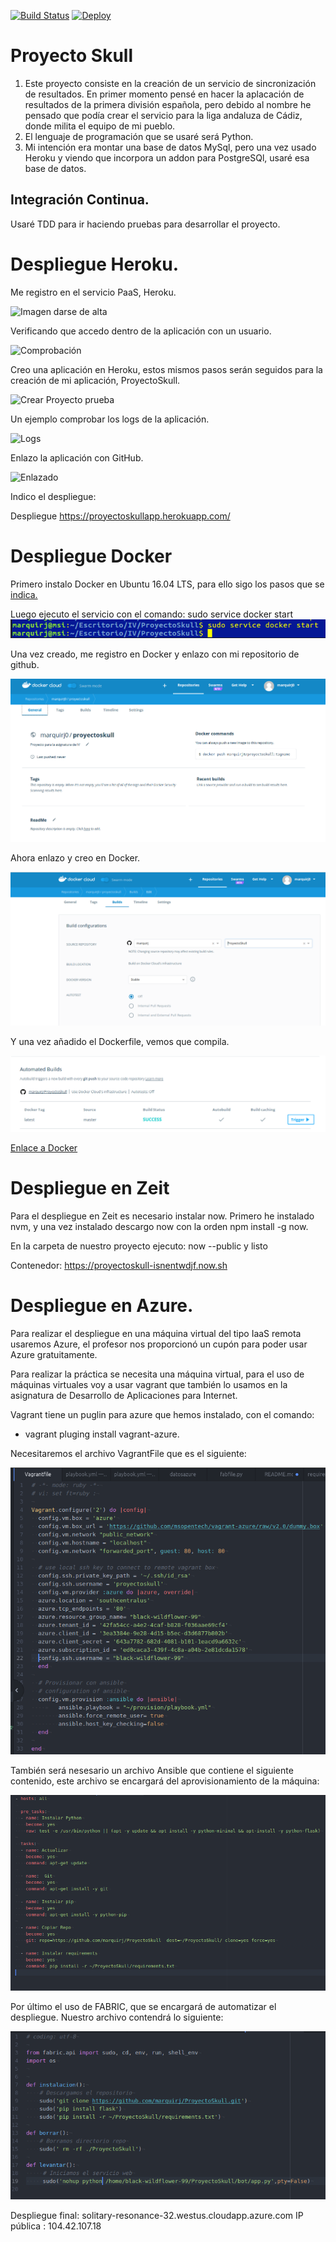 [![Build Status](https://travis-ci.org/marquirj/ProyectoSkull.svg?branch=master)](https://travis-ci.org/marquirj/ProyectoSkull)
[![Deploy](https://www.herokucdn.com/deploy/button.svg)](https://heroku.com/deploy?template=hhttps://github.com/marquirj/ProyectoSkull)

# Proyecto Skull

 1. Este proyecto consiste en la creación de un servicio de sincronización de resultados. En primer momento pensé en hacer la aplacación de resultados de la primera división española, pero debido al nombre he pensado que podía crear el servicio para la liga andaluza de Cádiz, donde milita el equipo de mi pueblo.
 2. El lenguaje de programación que se usaré será Python.
 3. Mi intención era montar una base de datos MySql, pero una vez usado Heroku y viendo que incorpora un addon para PostgreSQl, usaré esa base de datos.

## Integración Continua.

 Usaré TDD para ir haciendo pruebas para desarrollar el proyecto.

# Despliegue Heroku.

Me registro en el servicio PaaS, Heroku.

![Imagen darse de alta](/img/1.png)

Verificando que accedo dentro de la aplicación con un usuario.

![Comprobación](/img/2.png)

Creo una aplicación en Heroku, estos mismos pasos serán seguidos para la creación de mi aplicación, ProyectoSkull.

![Crear Proyecto prueba](/img/3.png)

Un ejemplo comprobar los logs de la aplicación.

![Logs](/img/4.png)


Enlazo la aplicación con GitHub.

![Enlazado](/img/5.png)

Indico el despliegue:

Despliegue https://proyectoskullapp.herokuapp.com/

# Despliegue Docker

Primero instalo Docker en Ubuntu 16.04 LTS, para ello sigo los pasos que se [indica.](https://docs.docker.com/engine/installation/linux/docker-ce/ubuntu/#upgrade-docker-after-using-the-convenience-script)

Luego ejecuto el servicio con el comando: sudo service docker start
 ![Start](/img/6.png)

 Una vez creado, me registro en Docker y enlazo con mi repositorio de github.

 ![Registro](/img/8.png)

 Ahora enlazo y creo en Docker.

 ![Enlazado](/img/7.png)

Y una vez añadido el Dockerfile, vemos que compila.

![Construcción](/img/9.png)

[Enlace a Docker](https://hub.docker.com/r/marquirj0/proyectoskull/)


# Despliegue en Zeit

Para el despliegue en Zeit es necesario instalar now. Primero he instalado nvm, y una vez instalado descargo now con la orden npm install -g now.

En la carpeta de nuestro proyecto ejecuto: now --public y listo

Contenedor: https://proyectoskull-isnentwdjf.now.sh


# Despliegue en Azure.

Para realizar el despliegue en una máquina virtual del tipo IaaS remota usaremos Azure, el profesor nos proporcionó un cupón para poder usar Azure gratuitamente.

Para realizar la práctica se necesita una máquina virtual, para el uso de máquinas virtuales voy a usar vagrant que también lo usamos en la asignatura de Desarrollo de Aplicaciones para Internet.

Vagrant tiene un puglin para azure que hemos instalado, con el comando:
- vagrant pluging install vagrant-azure.

Necesitaremos el archivo VagrantFile que es el siguiente:

![VagrantFile](/img/10.png)

También será nesesario un archivo Ansible que contiene el siguiente contenido, este archivo se encargará del aprovisionamiento de la máquina:

![Ansible](/img/11.png)


Por último el uso de FABRIC, que se encargará de automatizar el despliegue. Nuestro archivo contendrá lo siguiente:

![fabbile](/img/12.png)

Despliegue final: solitary-resonance-32.westus.cloudapp.azure.com
IP pública : 104.42.107.18
